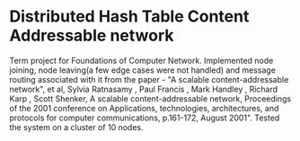 # Distributed Hash Table Content Addressable network

Term project for Foundations of Computer Network.
Implemented node joining, node leaving(a few edge cases were not handled) and message routing associated with it from the paper - "A scalable content-addressable network", et al, Sylvia Ratnasamy , Paul Francis , Mark Handley , Richard Karp , Scott Shenker, A scalable content-addressable network, Proceedings of the 2001 conference on Applications, technologies, architectures, and protocols for computer communications, p.161-172, August 2001". Tested the system on a cluster of 10 nodes.
